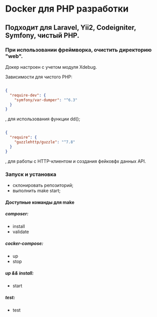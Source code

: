 # Docker для PHP разработки
## Подходит для Laravel, Yii2, Codeigniter, Symfony, чистый PHP.
### При использовании фреймворка, очистить директорию "web".

Докер настроен с учетом модуля Xdebug.

Зависимости для чистого PHP:

```json

{
  "require-dev": {
    "symfony/var-dumper": "^6.3"
  }
}

```
, для использования функции dd();

```json

{
  "require": {
    "guzzlehttp/guzzle": "^7.8"
  }
}

```
, для работы с HTTP-клиентом и создания фейковфх данных API.

### Запуск и установка
- склонировать репозиторий;
- выполнить make start;

#### Доступные команды для make
##### composer:
- install
- validate

##### cocker-compose:
- up
- stop

##### up && install:
- start

##### test:
- test